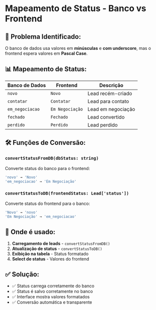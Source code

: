 # Mapeamento de Status - Banco vs Frontend

## 🔄 Problema Identificado:

O banco de dados usa valores em **minúsculas** e **com underscore**, mas o frontend espera valores em **Pascal Case**.

## 📊 Mapeamento de Status:

| Banco de Dados | Frontend | Descrição |
|----------------|----------|-----------|
| `novo` | `Novo` | Lead recém-criado |
| `contatar` | `Contatar` | Lead para contato |
| `em_negociacao` | `Em Negociação` | Lead em negociação |
| `fechado` | `Fechado` | Lead convertido |
| `perdido` | `Perdido` | Lead perdido |

## 🛠️ Funções de Conversão:

### `convertStatusFromDB(dbStatus: string)`
Converte status do banco para o frontend:
```typescript
'novo' → 'Novo'
'em_negociacao' → 'Em Negociação'
```

### `convertStatusToDB(frontendStatus: Lead['status'])`
Converte status do frontend para o banco:
```typescript
'Novo' → 'novo'
'Em Negociação' → 'em_negociacao'
```

## 🎯 Onde é usado:

1. **Carregamento de leads** - `convertStatusFromDB()`
2. **Atualização de status** - `convertStatusToDB()`
3. **Exibição na tabela** - Status formatado
4. **Select de status** - Valores do frontend

## ✅ Solução:

- ✅ Status carrega corretamente do banco
- ✅ Status é salvo corretamente no banco
- ✅ Interface mostra valores formatados
- ✅ Conversão automática e transparente


